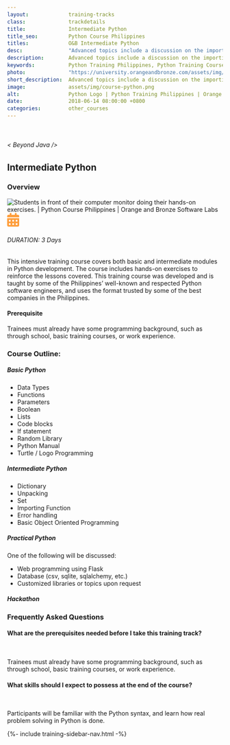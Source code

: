 ```yaml
---
layout:             training-tracks
class:              trackdetails
title:              Intermediate Python
title_seo:          Python Course Philippines
titles:             O&B Intermediate Python
desc:               "Advanced topics include a discussion on the importing function, error handling, and basic object oriented programming."
description:        Advanced topics include a discussion on the importing function, error handling, and basic object oriented programming. 
keywords:           Python Training Philippines, Python Training Course Philippines, Python Programming Course Philippines, Python Training Course in Manila 
photo:              "https://university.orangeandbronze.com/assets/img/IntermediatePython-FBLinkPostPhoto.png"
short_description:  Advanced topics include a discussion on the importing function, error handling, and basic object oriented programming.  
image:              assets/img/course-python.png
alt:                Python Logo | Python Training Philippines | Orange and Bronze Software Labs
date:               2018-06-14 08:00:00 +0800
categories:         other_courses
---
```

<div class="section-content">
    <div class="container-fluid auto-1110">
        <div class="row">
            <div class="col">
                <div class="panel-content">
                    <div class="title-section">
                        <img src="{{ "assets/img/title-software.png" | relative_url }}" alt="">
                        <div class="title">
                            <h6>
                                < Beyond Java />
                            </h6>
                            <h2>Intermediate Python</h2>
                        </div>
                    </div>
                    <div class="row" data-sticky-container>
                        <div class="track-panel">
                            <div class="track-content">
                                <section id="overview">
                                    <h3>Overview</h3>
                                    <img class="mb30 img-fluid" src="{{ "assets/img/IntermediatePython-cover.png" | relative_url }}" alt="Students in front of their computer monitor doing their hands-on exercises. | Python Course Philippines | Orange and Bronze Software Labs">
                                    <div class="track-details">
                                        <div class="details mr40">
                                            <img src="/assets/img/ico-calendar.svg" alt="">
                                            <h6>DURATION: 3 Days</h6>
                                        </div>
                                    </div>
                                    <p>
                                        This intensive training course covers both basic and intermediate modules in Python development. The course includes hands-on exercises to reinforce the lessons covered. This training course was developed and is taught by some of the Philippines’ well-known and respected Python software engineers, and uses the format trusted by some of the best companies in the Philippines.
                                    </p>
                                    <h4>
                                        Prerequisite
                                    </h4>
                                    <p>
                                        Trainees must already have some programming background, such as through school, basic training courses, or work experience.
                                    </p>
                                </section>
                                <section id="topic-outline">
                                    <h3>
                                        Course Outline:
                                    </h3>
                                    <h5 class="course-title">Basic Python</h5>
                                    <ul class="course-outline">
                                        <li>Data Types</li>
                                        <li>Functions</li>
                                        <li>Parameters</li>
                                        <li>Boolean</li>
                                        <li>Lists</li>
                                        <li>Code blocks</li>
                                        <li>If statement</li>
                                        <li>Random Library</li>
                                        <li>Python Manual</li>
                                        <li>Turtle / Logo Programming</li>
                                    </ul>
                                    <h5 class="course-title">Intermediate Python</h5>
                                    <ul class="course-outline">
                                        <li>Dictionary</li>
                                        <li>Unpacking</li>
                                        <li>Set</li>
                                        <li>Importing Function</li>
                                        <li>Error handling</li>
                                        <li>Basic Object Oriented Programming</li>
                                    </ul>
                                    <h5 class="course-title">Practical Python</h5>
                                    <p>One of the following will be discussed:</p>
                                    <ul class="course-outline">
                                        <li>Web programming using Flask</li>
                                        <li>Database (csv, sqlite, sqlalchemy, etc.)</li>
                                        <li>Customized libraries or topics upon request</li>
                                    </ul>
                                    <h5 class="course-title">Hackathon</h5>
                                </section>
                                <section id="faq">
                                    <h3>Frequently Asked Questions</h3>
                                    <div class="faq-list" id="accordion">
                                        <a class="faq-card">
                                            <div class="faq-header collapsed" id="heading-1" data-toggle="collapse" data-target="#collapse-1" aria-expanded="true" aria-controls="collapse-1">
                                                <h4 class="title">
                                                    What are the prerequisites needed before I take this training track?
                                                </h4>
                                                <img src="{{ "assets/img/ico-chevron-down.svg" | relative_url }}" alt="" class="ico">
                                            </div>
                                            <div id="collapse-1" class="collapse faq-body" aria-labelledby="heading-1" data-parent="#accordion">
                                                <div class="content">
                                                    <p>
                                                       Trainees must already have some programming background, such as through school, basic training courses, or work experience.
                                                    </p>
                                                </div>
                                            </div>
                                        </a>
                                        <a class="faq-card">
                                            <div class="faq-header collapsed" id="heading-2" data-toggle="collapse" aria-expanded="false" data-target="#collapse-2" aria-controls="collapse-2">
                                                <h4 class="title">
                                                    What skills should I expect to possess at the end of the course?
                                                </h4>
                                                <img src="{{ "assets/img/ico-chevron-down.svg" | relative_url }}" alt="" class="ico">
                                            </div>
                                            <div id="collapse-2" class="collapse faq-body" aria-labelledby="heading-2" data-parent="#accordion">
                                                <div class="content">
                                                    <p>
                                                        Participants will be familiar with the Python syntax, and learn how real problem solving in Python is done.
                                                    </p>
                                                </div>
                                            </div>
                                        </a>
                                    </div>
                                </section>
                            </div>
                            {%- include training-sidebar-nav.html -%}
                        </div>
                    </div>
                </div>
            </div>
        </div>
    </div>
</div>